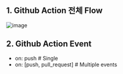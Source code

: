 ## 1. Github Action 전체 Flow
![image](https://github.com/user-attachments/assets/1f454113-be9c-472b-99cd-73c6ad5cd176)

## 2. Github Action Event
- on: push                         # Single
- on: [push, pull_request]         # Multiple events
  
